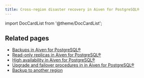 ```yaml
---
title: Cross-region disaster recovery in Aiven for PostgreSQL®
---
```


import DocCardList from '@theme/DocCardList';

<DocCardList />

## Related pages

- [Backups in Aiven for PostgreSQL®](/docs/products/postgresql/concepts/pg-backups)
- [Read-only replicas in Aiven for PostgreSQL®](/docs/products/postgresql/howto/create-read-replica)
- [High availability in Aiven for PostgreSQL®](/docs/products/postgresql/concepts/high-availability)
- [Upgrade and failover procedures in in Aiven for PostgreSQL®](/docs/products/postgresql/concepts/upgrade-failover)
- [Backup to another region](/docs/platform/concepts/backup-to-another-region)

